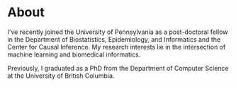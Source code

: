 # About

I've recently joined the University of Pennsylvania as a post-doctoral fellow in the Department of Biostatistics, Epidemiology, and Informatics and the Center for Causal Inference. My research interests lie in the intersection of machine learning and biomedical informatics.

Previously, I graduated as a PhD from the Department of Computer Science at the University of British Columbia.
